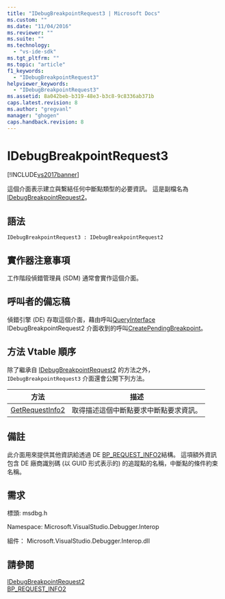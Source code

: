 ```yaml
---
title: "IDebugBreakpointRequest3 | Microsoft Docs"
ms.custom: ""
ms.date: "11/04/2016"
ms.reviewer: ""
ms.suite: ""
ms.technology: 
  - "vs-ide-sdk"
ms.tgt_pltfrm: ""
ms.topic: "article"
f1_keywords: 
  - "IDebugBreakpointRequest3"
helpviewer_keywords: 
  - "IDebugBreakpointRequest3"
ms.assetid: 8a042beb-b319-48e3-b3c8-9c8336ab371b
caps.latest.revision: 8
ms.author: "gregvanl"
manager: "ghogen"
caps.handback.revision: 8
---
```

# IDebugBreakpointRequest3
[!INCLUDE[vs2017banner](../../../code-quality/includes/vs2017banner.md)]

這個介面表示建立與繫結任何中斷點類型的必要資訊。  這是副檔名為[IDebugBreakpointRequest2](../../../extensibility/debugger/reference/idebugbreakpointrequest2.md)。  
  
## 語法  
  
```  
IDebugBreakpointRequest3 : IDebugBreakpointRequest2  
```  
  
## 實作器注意事項  
 工作階段偵錯管理員 \(SDM\) 通常會實作這個介面。  
  
## 呼叫者的備忘稿  
 偵錯引擎 \(DE\) 存取這個介面，藉由呼叫[QueryInterface](/visual-cpp/atl/queryinterface) IDebugBreakpointRequest2 介面收到的呼叫[CreatePendingBreakpoint](../../../extensibility/debugger/reference/idebugengine2-creatependingbreakpoint.md)。  
  
## 方法 Vtable 順序  
 除了繼承自 [IDebugBreakpointRequest2](../../../extensibility/debugger/reference/idebugbreakpointrequest2.md) 的方法之外，`IDebugBreakpointRequest3` 介面還會公開下列方法。  
  
|方法|描述|  
|--------|--------|  
|[GetRequestInfo2](../../../extensibility/debugger/reference/idebugbreakpointrequest3-getrequestinfo2.md)|取得描述這個中斷點要求中斷點要求資訊。|  
  
## 備註  
 此介面用來提供其他資訊給透過 DE [BP\_REQUEST\_INFO2](../../../extensibility/debugger/reference/bp-request-info2.md)結構。  這項額外資訊包含 DE 廠商識別碼 \(以 GUID 形式表示的\) 的追蹤點的名稱，中斷點的條件約束名稱。  
  
## 需求  
 標頭: msdbg.h  
  
 Namespace: Microsoft.VisualStudio.Debugger.Interop  
  
 組件： Microsoft.VisualStudio.Debugger.Interop.dll  
  
## 請參閱  
 [IDebugBreakpointRequest2](../../../extensibility/debugger/reference/idebugbreakpointrequest2.md)   
 [BP\_REQUEST\_INFO2](../../../extensibility/debugger/reference/bp-request-info2.md)